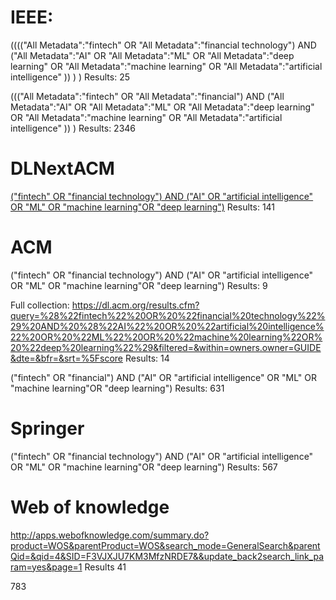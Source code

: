 # IEEE:
(((("All Metadata":"fintech" OR "All Metadata":"financial technology") AND ("All Metadata":"AI" OR "All Metadata":"ML" OR "All Metadata":"deep learning" OR "All Metadata":"machine learning" OR "All Metadata":"artificial intelligence" )) ) )
Results: 25

((("All Metadata":"fintech" OR "All Metadata":"financial") AND ("All Metadata":"AI" OR "All Metadata":"ML" OR "All Metadata":"deep learning" OR "All Metadata":"machine learning" OR "All Metadata":"artificial intelligence" )) )
Results: 2346

# DLNextACM

[("fintech" OR "financial technology") AND ("AI" OR "artificial intelligence" OR "ML" OR "machine learning"OR "deep learning")](https://dlnext.acm.org/action/doSearch?AllField=%28%22fintech%22+OR+%22financial+technology%22%29+AND+%28%22AI%22+OR+%22artificial+intelligence%22+OR+%22ML%22+OR+%22machine+learning%22OR+%22deep+learning%22%29&expand=all&startPage=)
Results: 141

# ACM

("fintech" OR "financial technology") AND ("AI" OR "artificial intelligence" OR "ML" OR "machine learning"OR "deep learning")
Results: 9

Full collection: https://dl.acm.org/results.cfm?query=%28%22fintech%22%20OR%20%22financial%20technology%22%29%20AND%20%28%22AI%22%20OR%20%22artificial%20intelligence%22%20OR%20%22ML%22%20OR%20%22machine%20learning%22OR%20%22deep%20learning%22%29&filtered=&within=owners.owner=GUIDE&dte=&bfr=&srt=%5Fscore
Results: 14

("fintech" OR "financial") AND ("AI" OR "artificial intelligence" OR "ML" OR "machine learning"OR "deep learning")
Results: 631

# Springer

("fintech" OR "financial technology") AND ("AI" OR "artificial intelligence" OR "ML" OR "machine learning"OR "deep learning")
Results: 567

# Web of knowledge

http://apps.webofknowledge.com/summary.do?product=WOS&parentProduct=WOS&search_mode=GeneralSearch&parentQid=&qid=4&SID=F3VJXJU7KM3MfzNRDE7&&update_back2search_link_param=yes&page=1
Results 41

783
